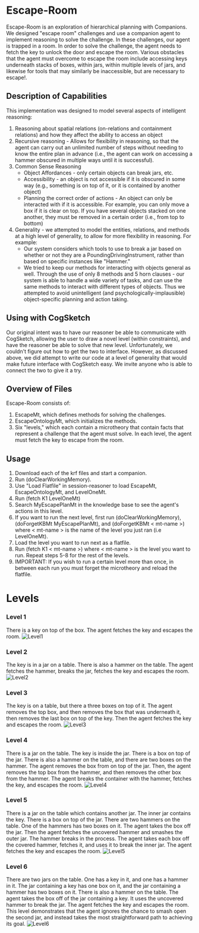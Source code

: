 # Escape-Room
Escape-Room is an exploration of hierarchical planning with Companions. We designed "escape room" challenges and use a companion agent to implement reasoning to solve the challenge. In these challenges, our agent is trapped in a room. In order to solve the challenge, the agent needs to fetch the key to unlock the door and escape the room. Various obstacles that the agent must overcome to escape the room include accessing keys underneath stacks of boxes, within jars, within multiple levels of jars, and likewise for tools that may similarly be inaccessible, but are necessary to escape!.

## Description of Capabilities
This implementation was designed to model several aspects of intelligent reasoning:
1. Reasoning about spatial relations (on-relations and containment relations) and how they affect the ability to access an object
2. Recursive reasoning - Allows for flexibility in reasoning, so that the agent can carry out an unlimited number of steps without needing to know the entire plan in advance (i.e., the agent can work on accessing a hammer obscured in multiple ways until it is successful). 
3. Common Sense Reasoning
    * Object Affordances - only certain objects can break jars, etc.
    * Accessibility - an object is not accessible if it is obscured in some way (e.g., something is on top of it, or it is contained by another object)
    * Planning the correct order of actions - An object can only be interacted with if it is accessible. For example, you can only move a box if it is clear on top. If you have several objects stacked on one another, they must be removed in a certain order (i.e., from top to bottom)
4. Generality - we attempted to model the entities, relations, and methods at a high level of generality, to allow for more flexibility in reasoning. For example:
    * Our system considers which tools to use to break a jar based on whether or not they are a PoundingDrivingInstrument, rather than based on specific instances like "Hammer." 
    * We tried to keep our methods for interacting with objects general as well. Through the use of only 8 methods and 5 horn clauses - our system is able to handle a wide variety of tasks, and can use the same methods to interact with different types of objects. Thus we attempted to avoid unintelligent (and psychologically-implausible) object-specific planning and action taking. 

## Using with CogSketch
Our original intent was to have our reasoner be able to communicate with CogSketch, allowing the user to draw a novel level (within constraints), and have the reasoner be able to solve that new level. Unfortunately, we couldn't figure out how to get the two to interface. However, as discussed above, we did attempt to write our code at a level of generality that would make future interface with CogSketch easy. We invite anyone who is able to connect the two to give it a try. 


## Overview of Files
Escape-Room consists of:
1. EscapeMt, which defines methods for solving the challenges.
2. EscapeOntologyMt, which initializes the methods.
3. Six "levels," which each contain a microtheory that contain facts that represent a challenge that the agent must solve. In each level, the agent must fetch the key to escape from the room.

## Usage
1. Download each of the krf files and start a companion.
2. Run (doClearWorkingMemory).
3. Use "Load Flatfile" in session-reasoner to load EscapeMt, EscapeOntologyMt, and LevelOneMt.
4. Run (fetch K1 LevelOneMt)
5. Search MyEscapePlanMt in the knowledge base to see the agent's actions in this level.
6. If you want to run the next level, first run (doClearWorkingMemory), (doForgetKBMt MyEscapePlanMt), and (doForgetKBMt < mt-name >) where < mt-name > is the name of the level you just ran (i.e LevelOneMt).
7. Load the level you want to run next as a flatfile.
8. Run (fetch K1 < mt-name >) where < mt-name > is the level you want to run. Repeat steps 5-8 for the rest of the levels.
9. IMPORTANT: If you wish to run a certain level more than once, in between each run you must forget the microtheory and reload the flatfile. 


# Levels
### Level 1
There is a key on top of the box. The agent fetches the key and escapes the room. 
![Level1](Images/Level1.png "Level1")

### Level 2
The key is in a jar on a table. There is also a hammer on the table. The agent fetches the hammer, breaks the jar, fetches
the key and escapes the room.
![Level2](Images/Level2.png "Level2")

### Level 3
The key is on a table, but there a three boxes on top of it. The agent removes the top box, and then removes the box that was underneath it, then removes the last box on top of the key. Then the agent fetches the key and escapes the room.
![Level3](Images/Level3.png "Level3")

### Level 4
There is a jar on the table. The key is inside the jar. There is a box on top of the jar. There is also a hammer on the table,
and there are two boxes on the hammer. The agent removes the box from on top of the jar. Then, the agent removes the top box
from the hammer, and then removes the other box from the hammer. The agent breaks the container with the hammer, fetches the
key, and escapes the room.
![Level4](Images/Level4.png "Level4")

### Level 5
There is a jar on the table which contains another jar. The inner jar contains the key. There is a box on top of the jar. There are two hammers on the table. One of the hammers has two boxes on it. The agent takes the box off the jar. Then the agent fetches the uncovered hammer and smashes the outer jar. The hammer breaks in the process. The agent takes each box off the covered hammer, fetches it, and uses it to break the inner jar. The agent fetches the key and escapes the room.
![Level5](Images/Level5.png "Level5")

### Level 6
There are two jars on the table. One has a key in it, and one has a hammer in it. The jar containing a key has one box on it, and the jar containing a hammer has two boxes on it. There is also a hammer on the table. The agent takes the box off of the jar containing a key. It uses the uncovered hammer to break the jar. The agent fetches the key and escapes the room. This level demonstrates that the agent ignores the chance to smash open the second jar, and instead takes the most straightforward path to achieving its goal.
![Level6](Images/Level6.png "Level6")
